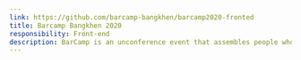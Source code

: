 ```yaml
---
link: https://github.com/barcamp-bangkhen/barcamp2020-fronted
title: Barcamp Bangkhen 2020
responsibility: Front-end
description: BarCamp is an unconference event that assembles people who want to share knowledge, thoughts, experiences, or stories to other participants.
---
```


